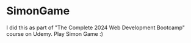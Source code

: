 # SimonGame
I did this as part of "The Complete 2024 Web Development Bootcamp" course on Udemy.
Play Simon Game :)
